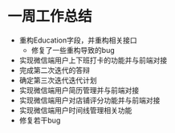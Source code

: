 # 一周工作总结

* 重构Education字段，并重构相关接口
  * 修复了一些重构导致的bug
* 实现微信端用户上下班打卡的功能并与前端对接
* 完成第二次迭代的答辩
* 确定第三次迭代迭代计划
* 实现微信端用户简历管理并与前端对接
* 实现微信端用户对店铺评分功能并与前端对接
* 实现微信端用户时间线管理相关功能
* 修复若干bug
